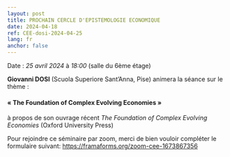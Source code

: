 ```yaml
---
layout: post
title: PROCHAIN CERCLE D'EPISTEMOLOGIE ECONOMIQUE
date: 2024-04-18
ref: CEE-dosi-2024-04-25
lang: fr
anchor: false
---
```


<i class="fas fa-table"></i> Date : _25 avril 2024_ à _18:00_ (salle du 6ème étage)

**Giovanni DOSI** (Scuola Superiore Sant’Anna, Pise) animera la séance sur le thème :

#### « The Foundation of Complex Evolving Economies »

à propos de son ouvrage récent *The Foundation of Complex Evolving Economies* (Oxford University Press)

Pour rejoindre ce séminaire par zoom, merci de bien vouloir compléter le formulaire suivant: https://framaforms.org/zoom-cee-1673867356 

